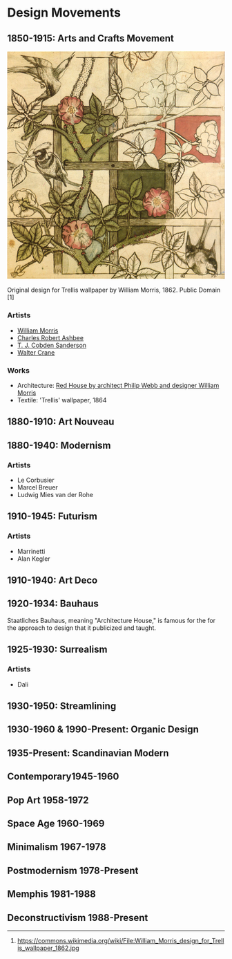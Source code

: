 # Design Movements

## 1850-1915: Arts and Crafts Movement

![William Morris design for Trellis wallpaper](/assets/734px-William_Morris_design_for_Trellis_wallpaper_1862.jpg)

Original design for Trellis wallpaper by William Morris, 1862. Public Domain [1]

### Artists

- [William Morris](https://en.wikipedia.org/wiki/William_Morris)
- [Charles Robert Ashbee](https://en.wikipedia.org/wiki/Charles_Robert_Ashbee)
- [T. J. Cobden Sanderson](https://en.wikipedia.org/wiki/T._J._Cobden-Sanderson) 
- [Walter Crane](https://en.wikipedia.org/wiki/Walter_Crane)

### Works

- Architecture: [Red House by architect Philip Webb and designer William Morris](https://en.wikipedia.org/wiki/Red_House,_Bexleyheath)
- Textile: 'Trellis' wallpaper, 1864

## 1880-1910: Art Nouveau

## 1880-1940: Modernism

### Artists

- Le Corbusier
- Marcel Breuer
- Ludwig Mies van der Rohe

## 1910-1945: Futurism

### Artists

- Marrinetti
- Alan Kegler

## 1910-1940: Art Deco

## 1920-1934: Bauhaus

Staatliches Bauhaus, meaning "Architecture House," is famous for the for the approach to design that it publicized and taught.

## 1925-1930: Surrealism

### Artists

- Dali

## 1930-1950: Streamlining

## 1930-1960 & 1990-Present: Organic Design

## 1935-Present: Scandinavian Modern

## Contemporary1945-1960

## Pop Art 1958-1972

##  Space Age 1960-1969

##  Minimalism 1967-1978

## Postmodernism 1978-Present

## Memphis 1981-1988

## Deconstructivism 1988-Present

***
1. https://commons.wikimedia.org/wiki/File:William_Morris_design_for_Trellis_wallpaper_1862.jpg